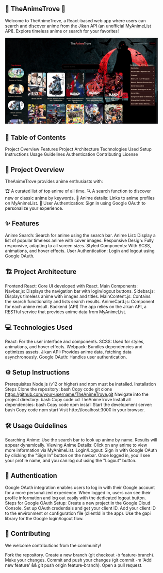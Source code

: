 ## 🎌 TheAnimeTrove 🎌
Welcome to TheAnimeTrove, a React-based web app where users can search and discover anime from the Jikan API (an unofficial MyAnimeList API). Explore timeless anime or search for your favorites!

![alt text](readme_assets/image.webp)

## 📜 Table of Contents
Project Overview
Features
Project Architecture
Technologies Used
Setup Instructions
Usage Guidelines
Authentication
Contributing
License
## 📖 Project Overview
TheAnimeTrove provides anime enthusiasts with:

🏆 A curated list of top anime of all time.
🔍 A search function to discover new or classic anime by keywords.
📜 Anime details: Links to anime profiles on MyAnimeList.
🔑 User Authentication: Sign in using Google OAuth to personalize your experience.
## ✨ Features
Anime Search: Search for anime using the search bar.
Anime List: Display a list of popular timeless anime with cover images.
Responsive Design: Fully responsive, adapting to all screen sizes.
Styled Components: With SCSS, animations, and hover effects.
User Authentication: Login and logout using Google OAuth.
## 🏗️ Project Architecture
Frontend
React: Core UI developed with React.
Main Components:
Navbar.js: Displays the navigation bar with login/logout buttons.
Sidebar.js: Displays timeless anime with images and titles.
MainContent.js: Contains the search functionality and lists search results.
AnimeCard.js: Component for each anime result.
Backend (API)
The app relies on the Jikan API, a RESTful service that provides anime data from MyAnimeList.
## 💻 Technologies Used
React: For the user interface and components.
SCSS: Used for styles, animations, and hover effects.
Webpack: Bundles dependencies and optimizes assets.
Jikan API: Provides anime data, fetching data asynchronously.
Google OAuth: Handles user authentication.
## ⚙️ Setup Instructions
Prerequisites
Node.js (v12 or higher) and npm must be installed.
Installation Steps
Clone the repository:
bash
Copy code
git clone https://github.com/your-username/TheAnimeTrove.git
Navigate into the project directory:
bash
Copy code
cd TheAnimeTrove
Install all dependencies:
bash
Copy code
npm install
Start the development server:
bash
Copy code
npm start
Visit http://localhost:3000 in your browser.
## 🛠️ Usage Guidelines
Searching Anime: Use the search bar to look up anime by name. Results will appear dynamically.
Viewing Anime Details: Click on any anime to view more information via MyAnimeList.
Login/Logout: Sign in with Google OAuth by clicking the "Sign In" button on the navbar. Once logged in, you'll see your profile name, and you can log out using the "Logout" button.
## 🔑 Authentication
Google OAuth integration enables users to log in with their Google account for a more personalized experience.
When logged in, users can see their profile information and log out easily with the dedicated logout button.
Steps for Google OAuth Setup:
Create a new project in the Google Cloud Console.
Set up OAuth credentials and get your client ID.
Add your client ID to the environment or configuration file (clientId in the app).
Use the gapi library for the Google login/logout flow.
## 🤝 Contributing
We welcome contributions from the community!

Fork the repository.
Create a new branch (git checkout -b feature-branch).
Make your changes.
Commit and push your changes (git commit -m 'Add new feature' && git push origin feature-branch).
Open a pull request.
